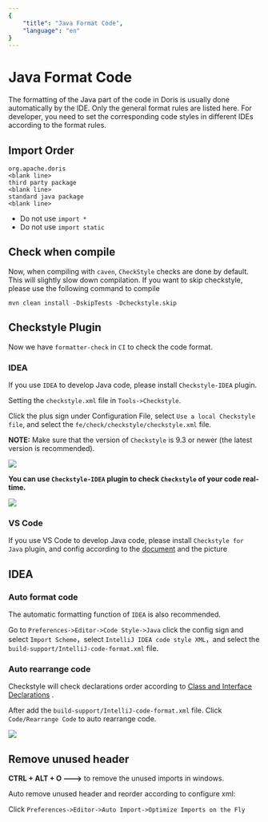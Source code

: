 ```yaml
---
{
    "title": "Java Format Code",
    "language": "en"
}
---
```


<!-- 
Licensed to the Apache Software Foundation (ASF) under one
or more contributor license agreements.  See the NOTICE file
distributed with this work for additional information
regarding copyright ownership.  The ASF licenses this file
to you under the Apache License, Version 2.0 (the
"License"); you may not use this file except in compliance
with the License.  You may obtain a copy of the License at

  http://www.apache.org/licenses/LICENSE-2.0

Unless required by applicable law or agreed to in writing,
software distributed under the License is distributed on an
"AS IS" BASIS, WITHOUT WARRANTIES OR CONDITIONS OF ANY
KIND, either express or implied.  See the License for the
specific language governing permissions and limitations
under the License.
-->

# Java Format Code

The formatting of the Java part of the code in Doris is usually done automatically by the IDE. Only the general format rules are listed here. For developer, you need to set the corresponding code styles in different IDEs according to the format rules.

## Import Order

```
org.apache.doris
<blank line>
third party package
<blank line>
standard java package
<blank line>
```

* Do not use `import *`
* Do not use `import static`

## Check when compile

Now, when compiling with `caven`, `CheckStyle` checks are done by default. This will slightly slow down compilation. If you want to skip checkstyle, please use the following command to compile
```
mvn clean install -DskipTests -Dcheckstyle.skip
```

## Checkstyle Plugin

Now we have `formatter-check` in `CI` to check the code format.

### IDEA

If you use `IDEA` to develop Java code, please install `Checkstyle-IDEA` plugin.

Setting the `checkstyle.xml` file in `Tools->Checkstyle`.

Click the plus sign under Configuration File, select `Use a local Checkstyle file`, and select the `fe/check/checkstyle/checkstyle.xml` file.

**NOTE:** Make sure that the version of `Checkstyle` is 9.3 or newer (the latest version is recommended).

![](/images/idea-checkstyle-version.png)

**You can use `Checkstyle-IDEA` plugin to check `Checkstyle` of your code real-time.**

![](/images/idea-checkstyle-plugin-en.png)

### VS Code

If you use VS Code to develop Java code, please install `Checkstyle for Java` plugin, and config according to the [document](https://code.visualstudio.com/docs/java/java-linting) and the picture

## IDEA

### Auto format code

The automatic formatting function of `IDEA` is also recommended.

Go to `Preferences->Editor->Code Style->Java` click the config sign and select `Import Scheme`，select `IntelliJ IDEA code style XML`，and select the `build-support/IntelliJ-code-format.xml` file.

### Auto rearrange code

Checkstyle will check declarations order according to [Class and Interface Declarations](https://www.oracle.com/java/technologies/javase/codeconventions-fileorganization.html#1852) .

After add the `build-support/IntelliJ-code-format.xml` file. Click `Code/Rearrange Code` to auto rearrange code.

![](/images/idea-rearrange-code.png)

## Remove unused header

**CTRL + ALT + O --->** to remove the unused imports in windows.

Auto remove unused header and reorder according to configure xml:

Click `Preferences->Editor->Auto Import->Optimize Imports on the Fly`

